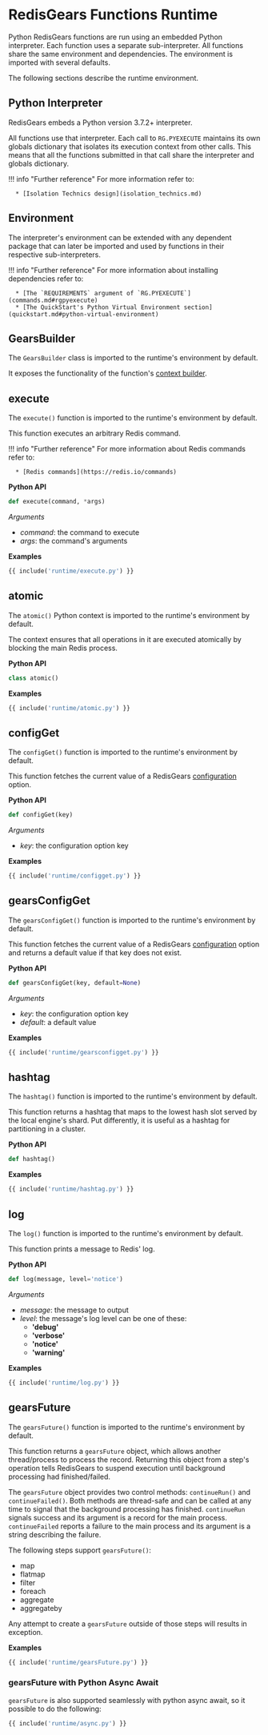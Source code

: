 # RedisGears Functions Runtime

Python RedisGears functions are run using an embedded Python interpreter. Each function uses a separate sub-interpreter. All functions share the same environment and dependencies. The environment is imported with several defaults.

The following sections describe the runtime environment.

## Python Interpreter
RedisGears embeds a Python version 3.7.2+ interpreter.

All functions use that interpreter. Each call to `RG.PYEXECUTE` maintains its own globals dictionary that isolates its execution context from other calls. This means that all the functions submitted in that call share the interpreter and  globals dictionary.

!!! info "Further reference"
    For more information refer to:

      * [Isolation Technics design](isolation_technics.md)

## Environment
The interpreter's environment can be extended with any dependent package that can later be imported and used by functions in their respective sub-interpreters.

!!! info "Further reference"
    For more information about installing dependencies refer to:

      * [The `REQUIREMENTS` argument of `RG.PYEXECUTE`](commands.md#rgpyexecute)
      * [The QuickStart's Python Virtual Environment section](quickstart.md#python-virtual-environment)

## GearsBuilder
The `GearsBuilder` class is imported to the runtime's environment by default.

It exposes the functionality of the function's [context builder](functions.md#context-builder).

## execute
The `execute()` function is imported to the runtime's environment by default.

This function executes an arbitrary Redis command.

!!! info "Further reference"
    For more information about Redis commands refer to:

      * [Redis commands](https://redis.io/commands)

**Python API**

```python
def execute(command, *args)
```

_Arguments_

* _command_: the command to execute
* _args_: the command's arguments

**Examples**

```python
{{ include('runtime/execute.py') }}
```

## atomic
The `atomic()` Python context is imported to the runtime's environment by default.

The context ensures that all operations in it are executed atomically by blocking the main Redis process.

**Python API**

```python
class atomic()
```

**Examples**

```python
{{ include('runtime/atomic.py') }}
```

## configGet
The `configGet()` function is imported to the runtime's environment by default.

This function fetches the current value of a RedisGears [configuration](#configuration.md) option.

**Python API**

```python
def configGet(key)
```

_Arguments_

* _key_: the configuration option key

**Examples**

```python
{{ include('runtime/configget.py') }}
```

## gearsConfigGet
The `gearsConfigGet()` function is imported to the runtime's environment by default.

This function fetches the current value of a RedisGears [configuration](configuration.md) option and returns a default value if that key does not exist.

**Python API**

```python
def gearsConfigGet(key, default=None)
```

_Arguments_

* _key_: the configuration option key
* _default_: a default value

**Examples**

```python
{{ include('runtime/gearsconfigget.py') }}
```

## hashtag
The `hashtag()` function is imported to the runtime's environment by default.

This function returns a hashtag that maps to the lowest hash slot served by the local engine's shard. Put differently, it is useful as a hashtag for partitioning in a cluster.

**Python API**

```python
def hashtag()
```

**Examples**

```python
{{ include('runtime/hashtag.py') }}
```

## log
The `log()` function is imported to the runtime's environment by default.

This function prints a message to Redis' log.

**Python API**

```python
def log(message, level='notice')
```

_Arguments_

* _message_: the message to output
* _level_: the message's log level can be one of these:
    * **'debug'**
    * **'verbose'**
    * **'notice'**
    * **'warning'**

**Examples**

```python
{{ include('runtime/log.py') }}
```

## gearsFuture
The `gearsFuture()` function is imported to the runtime's environment by default.

This function returns a `gearsFuture` object, which allows another thread/process to process the record. Returning this object from a step's operation tells RedisGears to suspend execution until background processing had finished/failed.

The `gearsFuture` object provides two control methods: `continueRun()` and `continueFailed()`. Both methods are thread-safe and can be called at any time to signal that the background processing has finished. `continueRun` signals success and its argument is a record for the main process. `continueFailed` reports a failure to the main process and its argument is a string describing the failure.

The following steps support `gearsFuture()`:
* map
* flatmap
* filter
* foreach
* aggregate
* aggregateby

Any attempt to create a `gearsFuture` outside of those steps will results in exception.

**Examples**

```python
{{ include('runtime/gearsFuture.py') }}
```

### gearsFuture with Python Async Await
`gearsFuture` is also supported seamlessly with python async await, so it possible to do the following:

```python
{{ include('runtime/async.py') }}
```
